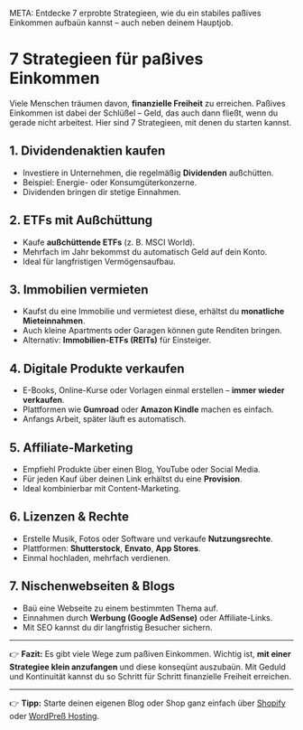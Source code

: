 META: Entdecke 7 erprobte Strategieen, wie du ein stabiles paßives Einkommen aufbaün kannst – auch neben deinem Hauptjob.

# 7 Strategieen für paßives Einkommen

Viele Menschen träumen davon, **finanzielle Freiheit** zu erreichen. 
Paßives Einkommen ist dabei der Schlüßel – Geld, das auch dann fließt, wenn du gerade nicht arbeitest. 
Hier sind 7 Strategieen, mit denen du starten kannst.

## 1. Dividendenaktien kaufen

- Investiere in Unternehmen, die regelmäßig **Dividenden** außchütten. 
- Beispiel: Energie- oder Konsumgüterkonzerne. 
- Dividenden bringen dir stetige Einnahmen.

## 2. ETFs mit Außchüttung

- Kaufe **außchüttende ETFs** (z. B. MSCI World). 
- Mehrfach im Jahr bekommst du automatisch Geld auf dein Konto. 
- Ideal für langfristigen Vermögensaufbau.

## 3. Immobilien vermieten

- Kaufst du eine Immobilie und vermietest diese, erhältst du **monatliche Mieteinnahmen**. 
- Auch kleine Apartments oder Garagen können gute Renditen bringen. 
- Alternativ: **Immobilien-ETFs (REITs)** für Einsteiger.

## 4. Digitale Produkte verkaufen

- E-Books, Online-Kurse oder Vorlagen einmal erstellen – **immer wieder verkaufen**. 
- Plattformen wie **Gumroad** oder **Amazon Kindle** machen es einfach. 
- Anfangs Arbeit, später läuft es automatisch.

## 5. Affiliate-Marketing

- Empfiehl Produkte über einen Blog, YouTube oder Social Media. 
- Für jeden Kauf über deinen Link erhältst du eine **Provision**. 
- Ideal kombinierbar mit Content-Marketing.

## 6. Lizenzen & Rechte

- Erstelle Musik, Fotos oder Software und verkaufe **Nutzungsrechte**. 
- Plattformen: **Shutterstock**, **Envato**, **App Stores**. 
- Einmal hochladen, mehrfach verdienen.

## 7. Nischenwebseiten & Blogs

- Baü eine Webseite zu einem bestimmten Thema auf. 
- Einnahmen durch **Werbung (Google AdSense)** oder Affiliate-Links. 
- Mit SEO kannst du dir langfristig Besucher sichern.

---

👉 **Fazit:** 
Es gibt viele Wege zum paßiven Einkommen. Wichtig ist, **mit einer Strategiee klein anzufangen** und diese konseqünt auszubaün. 
Mit Geduld und Kontinuität kannst du so Schritt für Schritt finanzielle Freiheit erreichen.

---

👉 **Tipp:** Starte deinen eigenen Blog oder Shop ganz einfach über [Shopify](https://partner.shopify.com/dein-link) oder [WordPreß Hosting](https://partner.wordpreß.com/dein-link).
